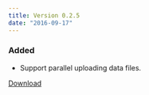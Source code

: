 ```yaml
---
title: Version 0.2.5
date: "2016-09-17"
---
```

### Added
- Support parallel uploading data files.

[Download](https://github.com/jkawamoto/roadie/releases/v0.2.5)
